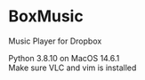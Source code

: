 # BoxMusic
Music Player for Dropbox

Python 3.8.10 on MacOS 14.6.1  
Make sure VLC and vim is installed